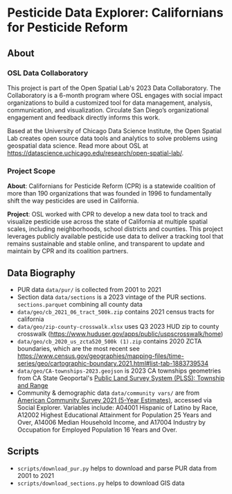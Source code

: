 # Pesticide Data Explorer: Californians for Pesticide Reform

## About

### OSL Data Collaboratory
This project is part of the Open Spatial Lab's 2023 Data Collaboratory. The Collaboratory is a 6-month program where OSL engages with social impact organizations to build a customized tool for data management, analysis, communication, and visualization. Circulate San Diego’s organizational engagement and feedback directly informs this work. 

Based at the University of Chicago Data Science Institute, the Open Spatial Lab creates open source data tools and analytics to solve problems using geospatial data science. Read more about OSL at https://datascience.uchicago.edu/research/open-spatial-lab/. 

### Project Scope
**About**: Californians for Pesticide Reform (CPR) is a statewide coalition of more than 190 organizations that was founded in 1996 to fundamentally shift the way pesticides are used in California.  

**Project**: OSL worked with CPR to develop a new data tool to track and visualize pesticide use across the state of California at multiple spatial scales, including neighborhoods, school districts and counties. This project leverages publicly available pesticide use data to deliver a tracking tool that remains sustainable and stable online, and transparent to update and maintain by CPR and its coalition partners. 

## Data Biography
- PUR data `data/pur/` is collected from 2001 to 2021
- Section data `data/sections` is a 2023 vintage of the PUR sections. `sections.parquet` combining all county data
- `data/geo/cb_2021_06_tract_500k.zip` contains 2021 census tracts for california
- `data/geo/zip-county-crosswalk.xlsx` uses Q3 2023 HUD zip to county crosswalk (https://www.huduser.gov/apps/public/uspscrosswalk/home)
- `data/geo/cb_2020_us_zcta520_500k (1).zip` contains 2020 ZCTA boundaries, which are the most recent see https://www.census.gov/geographies/mapping-files/time-series/geo/cartographic-boundary.2021.html#list-tab-1883739534
- `data/geo/CA-townships-2023.geojson` is 2023 CA townships geometries from CA State Geoportal's [Public Land Survey System (PLSS): Township and Range](https://gis.data.ca.gov/datasets/ea19d0ff6d584755b8153701fa8f4346/explore?location=38.905874%2C-120.194561%2C7.15)
- Community & demographic data `data/community vars/` are from [American Community Survey 2021 (5-Year Estimates)](https://www.socialexplorer.com/data/ACS2021_5yr/metadata/), accessed via Social Explorer. Variables include: A04001 Hispanic of Latino by Race, A12002 Highest Educational Attainment for Population 25 Years and Over, A14006 Median Household Income, and A17004 Industry by Occupation for Employed Population 16 Years and Over. 

## Scripts
- `scripts/download_pur.py` helps to download and parse PUR data from 2001 to 2021
- `scripts/download_sections.py` helps to download GIS data
